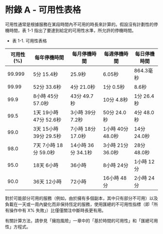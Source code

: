 # 附錄 A - 可用性表格

可用性通常是根據服務在某段時間內不可用的時長來計算的。假設沒有計劃性的停機時間，表 1-1 指出了要達到給定的可用性水準，所允許的停機時間。

- 表 1-1. 可用性表格

| 可用性 (%) | 每年停機時間 | 每月停機時間 | 每週停機時間 | 每日停機時間 |
|--------------|----------------|----------------|----------------|----------------|
| 99.999       | 5分 15.4秒     | 25.9秒         | 6.05秒         | 864.3毫秒      |
| 99.99        | 52分 33.6秒    | 4分 21.0秒     | 1分 0.5秒      | 8.6秒          |
| 99.9         | 8小時 45分 57.0秒 | 43分 49.7秒    | 10分 4.8秒     | 1分 26.4秒     |
| 99.5         | 1天 19小時 47分 52.6秒 | 3小時 39分 7.2秒 | 50分 24.0秒    | 4分 48.0秒     |
| 99.0         | 3天 15小時 39分 29.5秒 | 7小時 18分 17.0秒| 1小時 40分 48.0秒| 14分 24.0秒    |
| 98.0         | 7天 7小時 18分 59.0秒  | 14小時 36分 34.1秒| 3小時 21分 36.0秒| 28分 48.0秒    |
| 95.0         | 18天 6小時     | 36小時         | 8小時 24分     | 1小時 12分     |
| 90.0         | 36天 12小時    | 72小時         | 16小時 48分    | 2小時 24分     |


對於可能部分可用的服務（例如，由於擁有多個副本，其中只有部分不可用）以及負載在一天或一周內變化而非保持恆定的服務，使用匯總的不可用性指標（即「所有操作中有 X% 失敗」）比僅僅關注中斷時長更有用。

有關計算方法，請參見「擁抱風險」一章中的「基於時間的可用性」和「匯總可用性」方程式。
